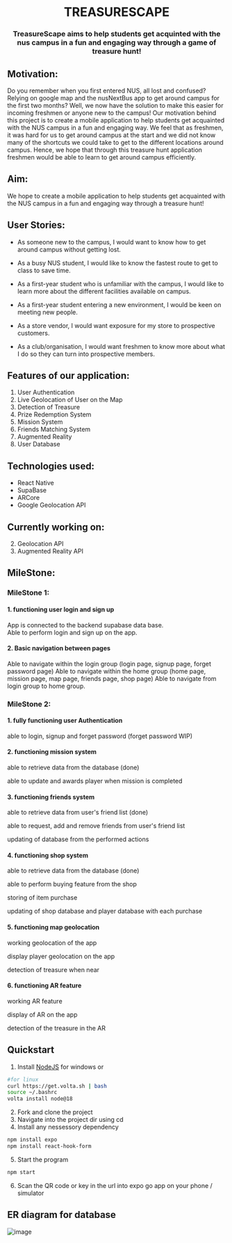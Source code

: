 <h1 align="center">TREASURESCAPE</h1>
<h3 align="center">TreasureScape aims to help students get acquinted with the nus campus in a fun and engaging way through a game of treasure hunt!</h3>

## Motivation:
Do you remember when you first entered NUS, all lost and confused? Relying on google map and the nusNextBus app to get around campus for the first two months? Well, we now have the solution to make this easier for incoming freshmen or anyone new to the campus! Our motivation behind this project is to create a mobile application to help students get acquainted with the NUS campus in a fun and engaging way. We feel that as freshmen, it was hard for us to get around campus at the start and we did not know many of the shortcuts we could take to get to the different locations around campus. Hence, we hope that through this treasure hunt application freshmen would be able to learn to get around campus efficiently. 

## Aim:
We hope to create a mobile application to help students get acquainted with the NUS campus in a fun and engaging way through a treasure hunt! 

## User Stories:
- As someone new to the campus, I would want to know how to get around campus without getting lost. 

- As a busy NUS student, I would like to know the fastest route to get to class to save time. 

- As a first-year student who is unfamiliar with the campus, I would like to learn more about the different facilities available on campus. 

- As a first-year student entering a new environment, I would be keen on meeting new people.

- As a store vendor, I would want exposure for my store to prospective customers. 

- As a club/organisation, I would want freshmen to know more about what I do so they can turn into prospective members.

## Features of our application: 
   1. User Authentication 
   3. Live Geolocation of User on the Map
   4. Detection of Treasure
   5. Prize Redemption System
   6. Mission System
   7. Friends Matching System
   8. Augmented Reality 
   9. User Database 


## Technologies used:
- React Native
- SupaBase
- ARCore 
- Google Geolocation API

## Currently working on:
2. Geolocation API
3. Augmented Reality API

## MileStone:
### MileStone 1:
#### 1. functioning user login and sign up 

App is connected to the backend supabase data base.  
Able to perform login and sign up on the app.

#### 2. Basic navigation between pages 

Able to navigate within the login group (login page, signup page, forget password page)
Able to navigate within the home group (home page, mission page, map page, friends page, shop page)
Able to navigate from login group to home group.


### MileStone 2:
#### 1. fully functioning user Authentication

able to login, signup and forget password (forget password WIP)


#### 2. functioning mission system

able to retrieve data from the database (done)

able to update and awards player when mission is completed


#### 3. functioning friends system

able to retrieve data from user's friend list (done)

able to request, add and remove friends from user's friend list

updating of database from the performed actions


#### 4. functioning shop system

able to retrieve data from the database (done)

able to perform buying feature from the shop

storing of item purchase

updating of shop database and player database with each purchase


#### 5. functioning map geolocation

working geolocation of the app

display player geolocation on the app

detection of treasure when near


#### 6. functioning AR feature

working AR feature 

display of AR on the app

detection of the treasure in the AR 


## Quickstart
1. Install [NodeJS](https://nodejs.org/en/download) for windows or 
```bash
#for linux
curl https://get.volta.sh | bash
source ~/.bashrc
volta install node@18
``` 
2. Fork and clone the project
3. Navigate into the project dir using cd
4. Install any nessessory dependency 
```bash
npm install expo
npm install react-hook-form
```
5. Start the program
```bash
npm start
```
6. Scan the QR code or key in the url into expo go app on your phone / simulator

## ER diagram for database
![image](https://github.com/linha00/Treasurescape/assets/121675791/4f5540d6-c590-4d2d-9f3f-8904d5e244c8)
